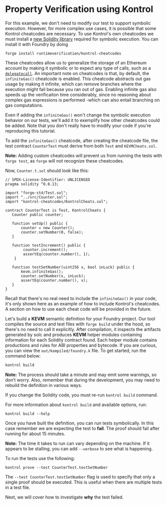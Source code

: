 # Property Verification using Kontrol

For this example, we don't need to modify our test to support symbolic execution. However, for more complex use cases, it is possible that some Kontrol cheatcodes are necessary. To use Kontrol's own cheatcodes we must install a [new Solidity library](https://github.com/runtimeverification/kontrol-cheatcodes/) required for symbolic execution. You can install it with Foundry by doing
```
forge install runtimeverification/kontrol-cheatcodes
```

These cheatcodes allow us to generalize the storage of an Ethereum account by making it symbolic or to expect any type of calls, such as a [`delegatecall`](https://www.evm.codes/#f4). An important note on cheatcodes is that, by default, the `infiniteGas()` cheatcode is enabled. This cheatcode abstracts out gas usage by making it infinite, which can remove branches where the execution might fail because you ran out of gas. Enabling infinite gas also speeds up the verificaiton time considerably, since no reasoning about complex gas expressions is performed -which can also entail branching on gas computations.

Even if adding the `infiniteGas()` won't change the symbolic execution behavior on our tests, we'll add it to exemplify how other cheatcodes could be added. Note that you don't really have to modify your code if you're reproducing this tutorial.

To add the `infiniteGas()` cheatcode, after creating the cheatcode file, the test contract `CounterTest` must derive from both `Test` and `KEVMCheats.sol`.

**Note:** Adding custom cheatcodes will prevent us from running the tests with `forge test`, as `forge` will not recognize these cheatcodes.

Now, `Counter.t.sol` should look like this:

```solidity
// SPDX-License-Identifier: UNLICENSED
pragma solidity ^0.8.13;

import "forge-std/Test.sol";
import "../src/Counter.sol";
import "kontrol-cheatcodes/KontrolCheats.sol";

contract CounterTest is Test, KontrolCheats {
   Counter public counter;

   function setUp() public {
       counter = new Counter();
       counter.setNumber(0, false);
   }

   function testIncrement() public {
        counter.increment();
        assertEq(counter.number(), 1);
    }

   function testSetNumber(uint256 x, bool inLuck) public {
       kevm.infiniteGas();
       counter.setNumber(x, inLuck);
       assertEq(counter.number(), x);
   }
}
```

Recall that there's no real need to include the `infiniteGas()` in your code, it's only shown here as an example of how to include Kontrol's cheatcodes. A section on how to use each cheat code will be provided in the future.

Let's build a **KEVM** semantic definition for your Foundry project. Our tool compiles the source and test files with `forge build` under the hood, so there's no need to call it explicitly. After compilation, it inspects the artifacts generated by solc and produces **KEVM** helper modules containing information for each Solidity contract found. Each helper module contains productions and rules for ABI properties and bytecode. If you are curious, you can view the `out/kompiled/foundry.k` file. To get started, run the command below:

```sh
kontrol build
```

**Note:** The process should take a minute and may emit some warnings, so don’t worry. Also, remember that during the development, you may need to rebuild the definition in various ways.

If you change the Solidity code, you must re-run `kontrol build` command.

For more information about `kontrol build` and available options, run:

```
kontrol build --help
```

Once you have built the definition, you can run tests symbolically. In this case remember we are expecting the test to **fail**. The proof should fail after running for about 15 minutes.

**Note:** The time it takes to run can vary depending on the machine. If it appears to be stalling, you can add `--verbose` to see what is happening.

To run the tests use the following:

```
kontrol prove --test CounterTest.testSetNumber
```

The `--test CounterTest.testSetNumber` flag is used to specify that only a single proof should be executed. This is useful when there are multiple tests in a test file.

Next, we will cover how to investigate **why** the test failed.
